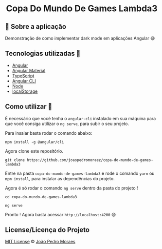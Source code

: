 <h1 align="center">
    Copa Do Mundo De Games Lambda3
</h1>

## :rocket: Sobre a aplicação

Demonstração de como implementar dark mode em aplicações Angular :smile:

<!-- ![Alt text](src/assets/screenshot.gif "Screenshot") -->

## Tecnologias utilizadas :memo:

- [Angular](https://angular.io)
- [Angular Material](https://material.angular.io/)
- [TypeScript](https://www.typescriptlang.org)
- [Angular CLI](https://cli.angular.io)
- [Node](https://nodejs.org/en/)
- [localStorage](https://developer.mozilla.org/en-US/docs/Web/API/Window/localStorage)

## Como utilizar 🤔

É necessário que você tenha o `angular-cli` instalado em sua máquina para que você consiga utilizar o `ng serve`, para subir o seu projeto.

Para insalar basta rodar o comando abaixo:

```
npm install -g @angular/cli
```

Agora clone este repositório.

```
git clone https://github.com/joaopedromoraez/copa-do-mundo-de-games-lambda3
```

Entre na pasta `copa-do-mundo-de-games-lambda3` e rode o comando `yarn` ou `npm install`, para instalar as dependências do projeto.

Agora é só rodar o comando `ng serve` dentro da pasta do projeto !

```
cd copa-do-mundo-de-games-lambda3

ng serve
```

Pronto ! Agora basta acessar `http://localhost:4200` :smile:

## License/Licença do Projeto
[MIT License](./LICENSE.md) © [João Pedro Moraes](http://github.com/joaopedromoraez)
